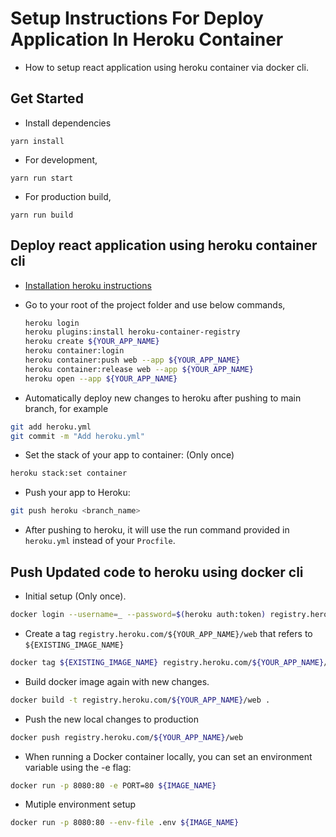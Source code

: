 # Setup Instructions For Deploy Application In Heroku Container

- How to setup react application using heroku container via docker cli.

## Get Started

- Install dependencies
```
yarn install
```

- For development,
```
yarn run start
```

- For production build,
```
yarn run build
```

## Deploy react application using heroku container cli

- [Installation heroku instructions](https://devcenter.heroku.com/articles/heroku-cli)

- Go to your root of the project folder and use below commands,
    ```sh
    heroku login
    heroku plugins:install heroku-container-registry
    heroku create ${YOUR_APP_NAME}
    heroku container:login
    heroku container:push web --app ${YOUR_APP_NAME}
    heroku container:release web --app ${YOUR_APP_NAME}
    heroku open --app ${YOUR_APP_NAME}
    ```

- Automatically deploy new changes to heroku after pushing to main branch, for example

```sh
git add heroku.yml
git commit -m "Add heroku.yml"
```

- Set the stack of your app to container: (Only once)
```sh
heroku stack:set container
```

- Push your app to Heroku:
```sh
git push heroku <branch_name>
```

- After pushing to heroku, it will use the run command provided in `heroku.yml` instead of your `Procfile`.

## Push Updated code to heroku using docker cli

- Initial setup (Only once).
```sh
docker login --username=_ --password=$(heroku auth:token) registry.heroku.com
```

- Create a tag `registry.heroku.com/${YOUR_APP_NAME}/web` that refers to `${EXISTING_IMAGE_NAME}` 

```sh
docker tag ${EXISTING_IMAGE_NAME} registry.heroku.com/${YOUR_APP_NAME}/web
```

- Build docker image again with new changes. 
```sh
docker build -t registry.heroku.com/${YOUR_APP_NAME}/web .
```

- Push the new local changes to production
```sh
docker push registry.heroku.com/${YOUR_APP_NAME}/web
```

- When running a Docker container locally, you can set an environment variable using the -e flag:

```sh
docker run -p 8080:80 -e PORT=80 ${IMAGE_NAME}
```

 - Mutiple environment setup
 ```sh
 docker run -p 8080:80 --env-file .env ${IMAGE_NAME}
 ```
